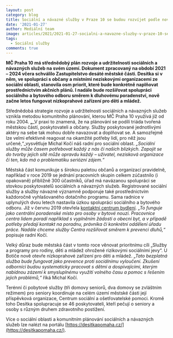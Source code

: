 ```yaml
---
layout: post
category: blog
title: Sociální a návazné služby v Praze 10 se budou rozvíjet podle nového plánu. Do jeho realizace se může zapojit každý zájemce.
date: '2021-01-27'
author: Mediální team
image: articles/2021/2021-01-27-socialni-a-navazne-sluzby-v-praze-10-se-budou-rozvijet-podle-noveho-planu.jpg
tags:
  - Sociální služby
comments: true
---
```


**MČ Praha 10 má střednědobý plán rozvoje a udržitelnosti sociálních a návazných služeb na svém území. Dokument zpracovaný na období 2021 – 2024 včera schválilo Zastupitelstvo desáté městské části. Desítka si v něm, ve spolupráci s občany a místními neziskovými organizacemi ze sociální oblasti, stanovila osm priorit, které bude konkrétně naplňovat prostřednictvím akčních plánů. I nadále bude rozšiřovat spolupráci sociálního a bytového odboru směrem k dluhovému poradenství, nově začne letos fungovat nízkoprahové zařízení pro děti a mládež.**

Střednědobá strategie rozvoje a udržitelnosti sociálních a návazných služeb vznikla metodou komunitního plánování, kterou MČ Praha 10 využívá již od roku 2004.  **„**_V praxi to znamená, že na plánování se podílí triáda tvořená městskou částí, poskytovateli a občany. Služby poskytované jednotlivými aktéry na sebe tak mohou dobře navazovat a doplňovat se. A samozřejmě lze velmi efektivně reagovat na okamžité potřeby lidí, pro něž jsou určené,“_vysvětluje Michal Kočí náš radní pro sociální oblast.  _„Sociální služby může časem potřebovat každý z nás či našich blízkých. Zapojit se do tvorby jejich sítě může opravdu každý – uživatel, nezisková organizace či ten, kdo má o problematiku seriózní zájem.“_

Městská část komunikuje s širokou paletou občanů a organizací pravidelně, například v roce 2019 se jednání pracovních skupin celkem zúčastnilo (i opakovaně) přibližně 300 účastníků, úřad má navázanou spolupráci se stovkou poskytovatelů sociálních a návazných služeb. Registrované sociální služby a služby návazné významně podporuje také prostřednictvím každoročně vyhlašovaného dotačního programu. Sama radnice v uplynulých dvou letech nastavila úzkou spolupráci sociálního a bytového odboru. Již v červnu 2019 otevřela [kontaktní centrum bydlení](https://praha10.cz/urad-mc/odbory/odbor-bytu-a-nebytovych-prostor/oddeleni-bytu-a-nebytovych-prostor/kontaktni-centrum-bydleni).  _„To funguje jako centrální poradenské místo pro osoby v bytové nouzi. Pracovnice centra lidem poradí například s vyplněním žádosti o obecní byt, a v případě potřeby předají kontakt na poradnu, právníka či konkrétní oddělení úřadu práce. Nadále chceme služby Centra rozšiřovat směrem k prevenci dluhů,“_  popisuje radní Kočí.

Velký důraz bude městská část v tomto roce věnovat prioritnímu cíli „Služby a programy pro rodiny, děti a mládež ohrožené rizikovými sociálními jevy“. U Botiče nově otevře nízkoprahové zařízení pro děti a mládež.  _„Tato bezplatná služba bude fungovat jako prevence proti sociálnímu vyloučení. Zkušení odborníci budou systematicky pracovat s dětmi a dospívajícími, kterým nabídnou zázemí k smysluplnému využití volného času a pomoc s řešením jejich problémů,“_  říká Michal Kočí.

Terénní či pobytové služby (tři domovy seniorů, dva domovy se zvláštním režimem) pro seniory koordinuje na celém území městské části její příspěvková organizace, Centrum sociální a ošetřovatelské pomoci. Kromě toho Desítka spolupracuje se 46 poskytovateli, kteří pečují o seniory a osoby s různým druhem zdravotního postižení.

Více o sociální oblasti a komunitním plánování sociálních a návazných služeb lze nalézt na portálu  [https://desitkapomaha.cz/](https://desitkapomaha.cz/).